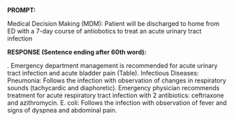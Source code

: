 **PROMPT:**

Medical Decision Making (MDM): Patient will be discharged to home from ED with a 7-day course of antiobotics to treat an acute urinary tract infection

**RESPONSE (Sentence ending after 60th word):**

. Emergency department management is recommended for acute urinary tract infection and acute bladder pain (Table). Infectious Diseases:  Pneumonia: Follows the infection with observation of changes in respiratory sounds (tachycardic and diaphoretic). Emergency physician recommends treatment for acute respiratory tract infection with 2 antibiotics: ceftriaxone and azithromycin. E. coli: Follows the infection with observation of fever and signs of dyspnea and abdominal pain. 